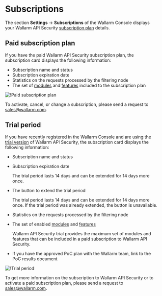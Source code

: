 # Subscriptions

The section **Settings** → **Subscriptions** of the Wallarm Console displays your Wallarm API Security [subscription plan](../../about-wallarm-waf/subscription-plans.md) details.

## Paid subscription plan

If you have the paid Wallarm API Security subscription plan, the subscription card displays the following information:

* Subscription name and status
* Subscription expiration date
* Statistics on the requests processed by the filtering node
* The set of [modules](../../about-wallarm-waf/subscription-plans.md#modules) and [features](../../about-wallarm-waf/subscription-plans.md#features) included to the subscription plan

![!Paid subscription plan](../../images/user-guides/settings/subscriptions/subscriptions.png)

To activate, cancel, or change a subscription, please send a request to [sales@wallarm.com](mailto:sales@wallarm.com).

## Trial period

If you have recently registered in the Wallarm Console and are using the [trial version](../../about-wallarm-waf/subscription-plans.md#trial-period) of Wallarm API Security, the subscription card displays the following information:

* Subscription name and status
* Subscription expiration date

    The trial period lasts 14 days and can be extended for 14 days more once.
* The button to extend the trial period

    The trial period lasts 14 days and can be extended for 14 days more once. If the trial period was already extended, the button is unavailable.
* Statistics on the requests processed by the filtering node
* The set of enabled [modules](../../about-wallarm-waf/subscription-plans.md#modules) and [features](../../about-wallarm-waf/subscription-plans.md#features)

    Wallarm API Security trial provides the maximum set of modules and features that can be included in a paid subscription to Wallarm API Security.
* If you have the approved PoC plan with the Wallarm team, link to the PoC results document

![!Trial period](../../images/user-guides/settings/subscriptions/subscriptions-trial-with-poc.png)

To get more information on the subscription to Wallarm API Security or to activate a paid subscription plan, please send a request to [sales@wallarm.com](mailto:sales@wallarm.com).
